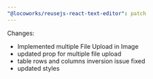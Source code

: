 ```yaml
---
"@locoworks/reusejs-react-text-editor": patch
---
```


Changes:

- Implemented multiple File Upload in Image
- updated prop for multiple file upload
- table rows and columns inversion issue fixed
- updated styles
